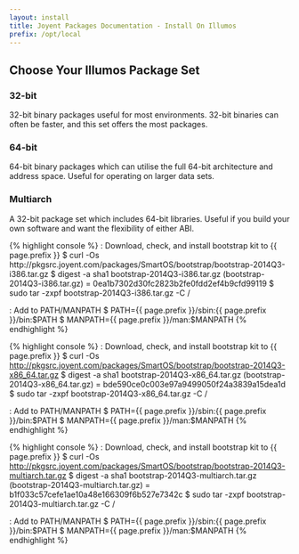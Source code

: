```yaml
---
layout: install
title: Joyent Packages Documentation - Install On Illumos
prefix: /opt/local
---
```


<div class="container">
	<h2 class="text-center">Choose Your Illumos Package Set</h2>
	<div class="row">
		<div class="col-md-4">
			<h3 class="text-center">32-bit</h3>
			<p>32-bit binary packages useful for most environments.  32-bit binaries can often be faster, and this set offers the most packages.</p>
		</div>
		<div class="col-md-4">
			<h3 class="text-center">64-bit</h3>
			<p>64-bit binary packages which can utilise the full 64-bit architecture and address space.  Useful for operating on larger data sets.</p>
		</div>
		<div class="col-md-4">
			<h3 class="text-center">Multiarch</h3>
			<p>A 32-bit package set which includes 64-bit libraries.  Useful if you build your own software and want the flexibility of either ABI.</p>
		</div>
	</div>
	<div class="row">
		<div class="col-md-4">
{% highlight console %}
: Download, check, and install bootstrap kit to {{ page.prefix }}
$ curl -Os http://pkgsrc.joyent.com/packages/SmartOS/bootstrap/bootstrap-2014Q3-i386.tar.gz
$ digest -a sha1 bootstrap-2014Q3-i386.tar.gz
(bootstrap-2014Q3-i386.tar.gz) = 0ea1b7302d30fc2823b2fe0fdd2ef4b9cfd99119
$ sudo tar -zxpf bootstrap-2014Q3-i386.tar.gz -C /

: Add to PATH/MANPATH
$ PATH={{ page.prefix }}/sbin:{{ page.prefix }}/bin:$PATH
$ MANPATH={{ page.prefix }}/man:$MANPATH
{% endhighlight %}
		</div>
		<div class="col-md-4">
{% highlight console %}
: Download, check, and install bootstrap kit to {{ page.prefix }}
$ curl -Os http://pkgsrc.joyent.com/packages/SmartOS/bootstrap/bootstrap-2014Q3-x86_64.tar.gz
$ digest -a sha1 bootstrap-2014Q3-x86_64.tar.gz
(bootstrap-2014Q3-x86_64.tar.gz) = bde590ce0c003e97a9499050f24a3839a15dea1d
$ sudo tar -zxpf bootstrap-2014Q3-x86_64.tar.gz -C /

: Add to PATH/MANPATH
$ PATH={{ page.prefix }}/sbin:{{ page.prefix }}/bin:$PATH
$ MANPATH={{ page.prefix }}/man:$MANPATH
{% endhighlight %}
		</div>
		<div class="col-md-4">
{% highlight console %}
: Download, check, and install bootstrap kit to {{ page.prefix }}
$ curl -Os http://pkgsrc.joyent.com/packages/SmartOS/bootstrap/bootstrap-2014Q3-multiarch.tar.gz
$ digest -a sha1 bootstrap-2014Q3-multiarch.tar.gz
(bootstrap-2014Q3-multiarch.tar.gz) = b1f033c57cefe1ae10a48e166309f6b527e7342c
$ sudo tar -zxpf bootstrap-2014Q3-multiarch.tar.gz -C /

: Add to PATH/MANPATH
$ PATH={{ page.prefix }}/sbin:{{ page.prefix }}/bin:$PATH
$ MANPATH={{ page.prefix }}/man:$MANPATH
{% endhighlight %}
		</div>
	</div>
</div>

